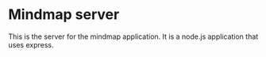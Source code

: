 # Mindmap server
This is the server for the mindmap application. It is a node.js application that uses express.